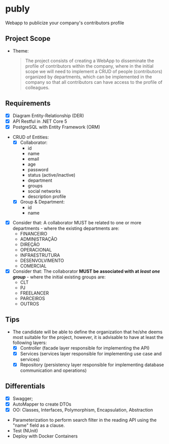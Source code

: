 # publy

Webapp to publicize your company's contributors profile

## Project Scope

- Theme:

  > The project consists of creating a WebApp to disseminate the profile of contributors within the company, where in the initial scope we will need to implement a CRUD of people (contributors) organized by departments, which can be implemented in the company so that all contributors can have access to the profile of colleagues.


## Requirements

  - [x] Diagram Entity-Relationship (DER)
  - [x] API Restful in .NET Core 5
  - [x] PostgreSQL with Entity Framework (ORM)
  - CRUD of Entities:
      - [x] Collaborator:
          - id
          - name
          - email
          - age
          - password
          - status (active/inactive)
          - department
          - groups
          - social networks
          - description profile
      - [x] Group & Department:
          - id
          - name
  - [x] Consider that: A collaborator MUST be related to one or more departments - where the existing departments are:
      - FINANCEIRO
      - ADMINISTRAÇÃO
      - DIREÇÃO
      - OPERACIONAL
      - INFRAESTRUTURA
      - DESENVOLVIMENTO
      - COMERCIAL
  - [x] Consider that: The collaborator **MUST be associated with at *least one group*** - where the initial existing groups are:
      - CLT
      - PJ
      - FREELANCER
      - PARCEIROS
      - OUTROS

## Tips

- The candidate will be able to define the organization that he/she deems most suitable for the project, however, it is advisable to have at least the following layers:
    - [x] Controller (facade layer responsible for implementing the API)
    - [x] Services (services layer responsible for implementing use case and services)
    - [x] Repository (persistency layer responsible for implementing database communication and operations)

##  Differentials

  - [x] Swagger;
  - [x] AutoMapper to create DTOs
  - [x] OO: Classes, Interfaces, Polymorphism, Encapsulation, Abstraction
  - Parameterization to perform search filter in the reading API using the "name" field as a clause.
  - Test (NUnit)
  - Deploy with Docker Containers
